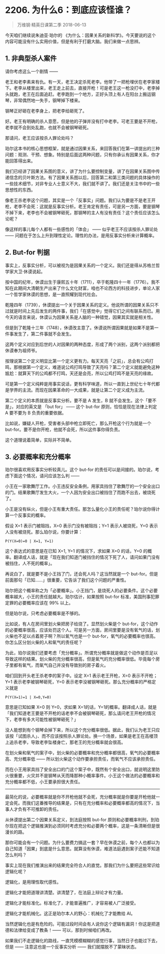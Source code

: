 # 2206. 为什么6：到底应该怪谁？
> 万维钢·精英日课第二季
2018-06-13

今天咱们继续说朱迪亚·珀尔的 《为什么：因果关系的新科学》。今天要说的这个内容可能没有什么实用价值，但是有利于打磨大脑。我们来做一点思辨。

## 1. 非典型杀人案件
请你考虑这么一个剧情 ——

老王和老李素来有仇。有一天，老王决定杀死老李。他带了一把枪埋伏在老李家楼下。老李从楼里出来，老王走上前去，直接开枪！可是老王这一枪没打中，老李掉头就跑，老王在后面追赶。老李跑到一个地方，正好头顶上有人在阳台上搬运钢琴，非常偶然地一失手，钢琴掉下楼来。

钢琴正好砸在老李身上，把老李给砸死了。

好。老王有明确的杀人意愿，但是他的子弹并没有打中老李。可老王要是不开枪，老李就不会到处乱跑，也就不会被钢琴砸死。

那请问，老王应该按杀人罪论处吗？

珀尔这本书的核心思想框架，就是通过因果关系，来回答我们在第一讲提出的三种问题：观测、干预、想象。特别是后面这两种问题，只有你承认有因果关系，你才能回答得出来。

我们已经讲了因果关系图的意义，讲了为什么要控制变量，讲了在因果关系图中传递信念的贝叶斯方法。有了因果关系图以后，回答第二和第三类问题的具体操作的一些技术细节，对非专业人士意义不大，我们就不讲了。我们还是关注书中的一些思想性的东西。

像老王杀老李这个问题，其实是一个「反事实」问题。我们认为要是不是老王开枪，老李不会死：这就是反事实分析。老王肯定有责任，可是另一方面，要是钢琴不掉下来，老李也不会被钢琴砸死，那钢琴的主人有没有责任？这个责任应该怎么论呢？

像这样的事儿每个人都有一些感性的「体会」 —— 似乎老王不应该按杀人罪论处 —— 问题在于怎么上升到理性定论。理性的办法，是用反事实分析来计算概率。

## 2. But-for 判据
事实上，反事实分析，可以被视为是因果关系的一个定义。我们还是得从苏格兰哲学家大卫·休谟说起。

按中国的纪年，休谟出生于康熙五十年（1711），卒于乾隆四十一年（1776）。我不知在此期间大清朝生产出来了什么文化财富，咱也不论西方的科技进步，单论人家一个哲学家休谟的思想，是一直照耀到现代社会。

乾隆四年（1739），休谟提出一个关于因果关系的定义。他说所谓的因果关系只不过就是时间上先后发生的两件事，我们「在感觉中」觉得它们之间有联系而已。用今天的语言来说，休谟认为因果关系是人脑的一种错觉，因果其实就是相关性。

但是到了乾隆十三年（1748），休谟改主意了。休谟说所谓因果就是如果不是第一件事发生了，第二件事就不会发生。

这两个定义对应到后世的人对因果的两种态度，形成了两个派别，这两个派别都把休谟奉为祖师爷。

按理说第二个定义明显比第一个定义更有力。每天天亮「之前」，总会有公鸡打鸣，那根据第一个定义，难道说公鸡打鸣导致了天亮吗？第二个定义就能避免这种尴尬：就算天下的公鸡都不打鸣，天还是会亮，所以公鸡打鸣不是天亮的缘故。

可是第一个定义纯粹是用事实说话，更有科学味道，所以一直到上世纪七十年代都是学界的主流。而现在因果革命的一大成果，就是让第二个定义成为主流。

第二个定义的本质就是反事实分析。要不是 A 发生，B 就不会发生。这个「要不是」，对应的英文是 「but for」 —— 这个 but-for 原则，恰恰是现在法律上判定 A 要不要为 B 负责的重要依据。

比如说，嫌疑人开枪，受害者头部中枪立即死亡，那么开枪这个行为就是一个 but-for。要不是你开枪，他就不会死，所以这件事你得负责。

这个道理说着简单，实际并不简单。

## 3. 必要概率和充分概率
珀尔很喜欢用反事实分析较真儿。这个 but-for 的责任可以是间接的。珀尔说，考虑下面这个情况，请问应该怎么判 ——

小王在一家歌舞厅工作。小王违反安全条例，用家具挡住了歌舞厅的一个安全出口的门。结果歌舞厅发生大火，一个人因为安全出口被挡住了而跑不出去，被烧死了。

小王是没有纵火，但是小王有重大责任。那怎么量化小王的责任呢？珀尔说你得计算一个反事实的概率。

假设 X=1 表示门被阻挡，X=0 表示门没有被阻挡；Y=1 表示人被烧死，Y=0 表示人没有被烧死。那么珀尔说，你要计算：

	P(Y(X=0)=0 | X=1, Y=1)

这个表达式的意思是在已知 X=1, Y=1 的情况下，求如果 X=0 的话，Y=0 的概率。翻译成人话，就是「现在我们知道门被挡住的情况下死了人，请问如果门没有被挡住，人不死的概率」。

再说白了，就是要不是小王挡了门，还会死人吗？这当然就是一个 but-for。但是前面那句「已知……」很重要，它告诉了我们这个问题的严重性。

珀尔把这个概率称之为「必要概率」。小王挡门，是烧死人的必要条件。这个必要概率越大，小王的责任就越大。珀尔估计，如果按照 but-for 标准，美国刑事犯罪定罪的必要概率应该在 99% 以上。

但是珀尔说，只考虑必要概率是不够的。

比如说，有人在房间里划火柴把房子给烧了。显然划火柴是个 but-for，这个动作的必要概率很高，应该处罚这个人。可是另一方面，房间里要是没有氧气的话，划火柴也不足以点着房子啊？所以氧气也是一个 but-for，氧气的必要概率也很高。你怎么区分划火柴的人和氧气的责任呢？

为此，珀尔说我们还要考虑「充分概率」。所谓充分概率就是做这个动作是否足以导致这样的结果。划火柴的充分概率很高，但是氧气的充分概率很低。毕竟每个房子里都有氧气，而氧气自己并没有导致别的房子着火。

咱们回到开头老王杀老李的案子中。设定 X=1 表示老王开枪，X=0 表示不开枪；Y=1 表示老李被钢琴砸死，Y=0 表示老李没被钢琴砸死。那么充分概率的严格定义就是

	P(Y(X=1)=1 | X=0,Y=0)

意思是已知如果 X=0 则 Y=0，求如果 X=1的话，Y=1的概率。翻译成人话，就是「我们知道老王要是不开枪的话老李不会被钢琴砸死，那么请问老王开枪的情况下，老李有多大可能性被钢琴砸死？」

没人能想到有个钢琴会掉下来，所以这个充分概率很低。据此，我们认为老王只应该按「试图杀人」、而不应该按照杀人罪论处。换一个场景，如果是老王在高楼顶上追杀老李，导致老李坠楼身亡，那老王的充分概率就会很高。

在划火柴和氧气的案子中，划火柴的必要概率和充分概率都很高，氧气的必要概率高、充分概率低 —— 所以划火柴这个动作要承担责任，而氧气不应该承担责任。

而在小王用家具挡了安全出口的门这个案子中，既然有个安全出口，就说明这里防火很重要，火灾并不是钢琴从天而降那种小概率事件。小王这个做法的必要概率和充分概率都不低，小王要承担很大责任。

***

最简化的说，必要概率就是你不开枪他就不会死，充分概率就是你要是开枪他就一定会死。而我们这番推导的结果是，只有在充分概率和必要概率都高的情况下，当事人才负有不可推卸的责任。

从休谟提出第二个因果关系定义，到法庭按照 but-for 原则和必要概率判刑，到珀尔现在把这个逻辑推演到必须同时考虑充分和必要两个概率，这是一条清晰但是很漫长的路。

那你可能会有一个问题。为什么要费力搞这一套？早在休谟之前，每个人也都以为自己知道「因果」到底是什么意思。就算没有休谟，难道法庭遇到案子还能不知道怎么判吗？

事实上现在我们推演出来的结果完全符合人的直觉。那我们为什么要把这些常识给逻辑化呢？

逻辑化，是用理性取代感性。

逻辑化才能把道理讲清楚。讲清楚了，在法庭上辩论才有力量。

逻辑化才能标准化。标准化了，才能普遍推广，才容易被人广泛接受。

逻辑化才能机械化。这正是珀尔本人的野心：机械化了才能教给 AI。

当然逻辑化也是有危险的。可能过段时间会有人说你这个逻辑有漏洞！你这是把道德和法律给变成了教条！—— 可以，那到时候咱们再改。

如果我们不走逻辑化的路线，一直凭模模糊糊的感觉行事，当然日子也能过下去，但是 —— 注意这也是一个反事实分析 —— 我们就摆脱不了蒙昧状态。



